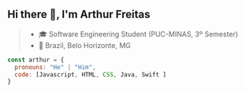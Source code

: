 ## Hi there 👋, I'm Arthur Freitas

>- 🎓 Software Engineering Student (PUC-MINAS, 3º Semester)
>- 📍  Brazil, Belo Horizonte, MG

```javascript
const arthur = {
  pronouns: "He" | "Him",
  code: [Javascript, HTML, CSS, Java, Swift ]
}
```
